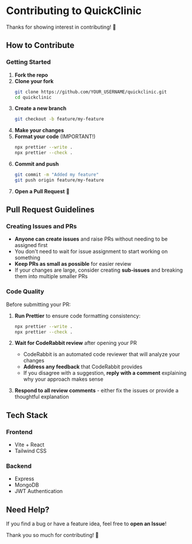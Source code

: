 # Contributing to QuickClinic

Thanks for showing interest in contributing! 🚀

## How to Contribute

### Getting Started

1. **Fork the repo**
2. **Clone your fork**
   ```bash
   git clone https://github.com/YOUR_USERNAME/quickclinic.git
   cd quickclinic
   ```
3. **Create a new branch**
   ```bash
   git checkout -b feature/my-feature
   ```
4. **Make your changes**
5. **Format your code** (IMPORTANT!)
   ```bash
   npx prettier --write .
   npx prettier --check .
   ```
6. **Commit and push**
   ```bash
   git commit -m "Added my feature"
   git push origin feature/my-feature
   ```
7. **Open a Pull Request** 🚀

## Pull Request Guidelines

### Creating Issues and PRs

- **Anyone can create issues** and raise PRs without needing to be assigned first
- You don't need to wait for issue assignment to start working on something
- **Keep PRs as small as possible** for easier review
- If your changes are large, consider creating **sub-issues** and breaking them into multiple smaller PRs

### Code Quality

Before submitting your PR:

1. **Run Prettier** to ensure code formatting consistency:

   ```bash
   npx prettier --write .
   npx prettier --check .
   ```

2. **Wait for CodeRabbit review** after opening your PR
   - CodeRabbit is an automated code reviewer that will analyze your changes
   - **Address any feedback** that CodeRabbit provides
   - If you disagree with a suggestion, **reply with a comment** explaining why your approach makes sense

3. **Respond to all review comments** - either fix the issues or provide a thoughtful explanation

## Tech Stack

### Frontend

- Vite + React
- Tailwind CSS

### Backend

- Express
- MongoDB
- JWT Authentication

## Need Help?

If you find a bug or have a feature idea, feel free to **open an Issue**!

Thank you so much for contributing! 💙

